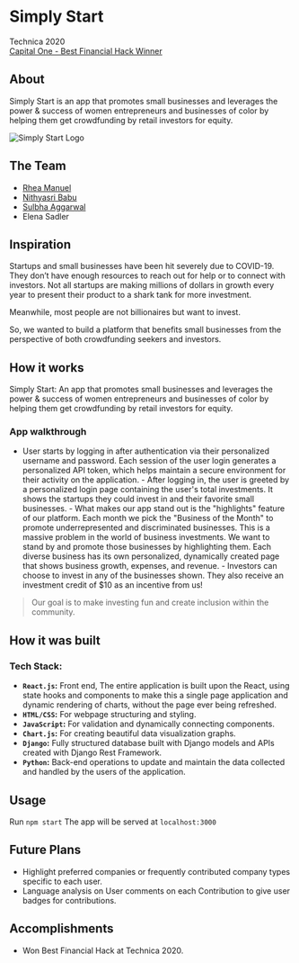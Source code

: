 
# Simply Start

Technica 2020\
[Capital One - Best Financial Hack Winner](https://technica2020.devpost.com/)

## About
Simply Start is an app that promotes small businesses and leverages the power & success of women entrepreneurs and businesses of color by helping them get crowdfunding by retail investors for equity.

![Simply Start Logo](https://i.postimg.cc/5yDn48KT/SS.jpg)

## The Team

 - [Rhea Manuel](https://github.com/rhea-manuel/)
 - [Nithyasri Babu](https://github.com/NithyasriBabu)
 - [Sulbha Aggarwal](https://github.com/SulbhaAgg/)
 - Elena Sadler

## Inspiration
Startups and small businesses have been hit severely due to COVID-19. They don’t have enough resources to reach out for help or to connect with investors. Not all startups are making millions of dollars in growth every year to present their product to a shark tank for more investment.

Meanwhile, most people are not billionaires but want to invest.

So, we wanted to build a platform that benefits small businesses from the perspective of both crowdfunding seekers and investors.

## How it works
Simply Start: An app that promotes small businesses and leverages the power & success of women entrepreneurs and businesses of color by helping them get crowdfunding by retail investors for equity.

### App walkthrough

   - User starts by logging in after authentication via their personalized username and password. Each session of the user login generates a personalized API token, which helps maintain a secure environment for their activity on the application.
    - After logging in, the user is greeted by a personalized login page containing the user's total investments. It shows the startups they could invest in and their favorite small businesses.
    - What makes our app stand out is the "highlights" feature of our platform. Each month we pick the "Business of the Month" to promote underrepresented and discriminated businesses. This is a massive problem in the world of business investments. We want to stand by and promote those businesses by highlighting them.
    Each diverse business has its own personalized, dynamically created page that shows business growth, expenses, and revenue.
    - Investors can choose to invest in any of the businesses shown. They also receive an investment credit of $10 as an incentive from us!

> Our goal is to make investing fun and create inclusion within the community.
## How it was built
###  Tech Stack:

- **`React.js`:** Front end, The entire application is built upon the React, using state hooks and components to make this a single page application and dynamic rendering of charts, without the page ever being refreshed.
- **`HTML/CSS`:** For webpage structuring and styling.
- **`JavaScript`:** For validation and dynamically connecting components.
- **`Chart.js`:** For creating beautiful data visualization graphs.
- **`Django`:** Fully structured database built with Django models and APIs created with Django Rest Framework.
- **`Python`:** Back-end operations to update and maintain the data collected and handled by the users of the application. 

## Usage
Run ```npm start```
The app will be served at ``localhost:3000``

## Future Plans
-   Highlight preferred companies or frequently contributed company types specific to each user.
-   Language analysis on User comments on each Contribution to give user badges for contributions.

## Accomplishments

   - Won Best Financial Hack at Technica 2020.
